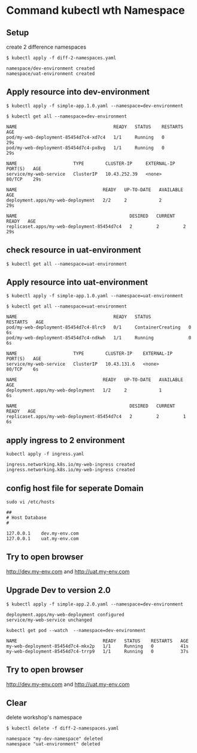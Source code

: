 # Command kubectl wth Namespace

## Setup

create 2 difference namespaces

```shell
$ kubectl apply -f diff-2-namespaces.yaml 

namespace/dev-environment created
namespace/uat-environment created
```

## Apply resource into dev-environment

```shell
$ kubectl apply -f simple-app.1.0.yaml --namespace=dev-environment
```

```shell
$ kubectl get all --namespace=dev-environment

NAME                                    READY   STATUS    RESTARTS   AGE
pod/my-web-deployment-85454d7c4-xd7c4   1/1     Running   0          29s
pod/my-web-deployment-85454d7c4-px8vg   1/1     Running   0          29s

NAME                     TYPE        CLUSTER-IP     EXTERNAL-IP   PORT(S)   AGE
service/my-web-service   ClusterIP   10.43.252.39   <none>        80/TCP    29s

NAME                                READY   UP-TO-DATE   AVAILABLE   AGE
deployment.apps/my-web-deployment   2/2     2            2           29s

NAME                                          DESIRED   CURRENT   READY   AGE
replicaset.apps/my-web-deployment-85454d7c4   2         2         2       29s
```

## check resource in uat-environment

```shell
$ kubectl get all --namespace=uat-environment
```

## Apply resource into uat-environment

```shell
$ kubectl apply -f simple-app.1.0.yaml --namespace=uat-environment
```

```shell
$ kubectl get all --namespace=uat-environment 

NAME                                    READY   STATUS              RESTARTS   AGE
pod/my-web-deployment-85454d7c4-8lrc9   0/1     ContainerCreating   0          6s
pod/my-web-deployment-85454d7c4-ndkwh   1/1     Running             0          6s

NAME                     TYPE        CLUSTER-IP    EXTERNAL-IP   PORT(S)   AGE
service/my-web-service   ClusterIP   10.43.131.6   <none>        80/TCP    6s

NAME                                READY   UP-TO-DATE   AVAILABLE   AGE
deployment.apps/my-web-deployment   1/2     2            1           6s

NAME                                          DESIRED   CURRENT   READY   AGE
replicaset.apps/my-web-deployment-85454d7c4   2         2         1       6s
```

## apply ingress to 2 environment

```shell
kubectl apply -f ingress.yaml

ingress.networking.k8s.io/my-web-ingress created
ingress.networking.k8s.io/my-web-ingress created
```

## config host file for seperate Domain

```shell
sudo vi /etc/hosts
```

```hosts
##
# Host Database
#

127.0.0.1    dev.my-env.com
127.0.0.1    uat.my-env.com
```

## Try to open browser

http://dev.my-env.com and http://uat.my-env.com

## Upgrade Dev to version 2.0

```shell
$ kubectl apply -f simple-app.2.0.yaml --namespace=dev-environment

deployment.apps/my-web-deployment configured
service/my-web-service unchanged
```

```shell
kubectl get pod --watch  --namespace=dev-environment

NAME                                READY   STATUS    RESTARTS   AGE
my-web-deployment-85454d7c4-mkx2p   1/1     Running   0          41s
my-web-deployment-85454d7c4-trrp9   1/1     Running   0          37s
```

## Try to open browser

http://dev.my-env.com and http://uat.my-env.com

## Clear

delete workshop's namespace

```shell
$ kubectl delete -f diff-2-namespaces.yaml

namespace "my-dev-namespace" deleted
namespace "uat-environment" deleted
```